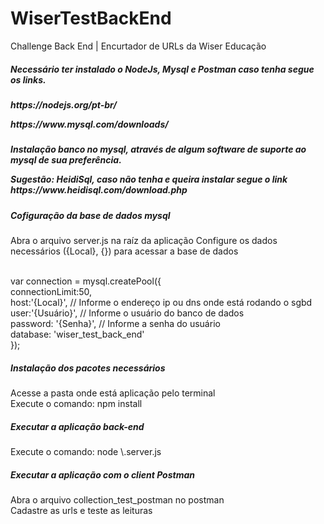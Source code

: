 # WiserTestBackEnd
Challenge Back End | Encurtador de URLs da Wiser Educação


<h5>Necessário ter instalado o NodeJs, Mysql e Postman caso tenha segue os links.<h5>
<p>https://nodejs.org/pt-br/</p>
<p>https://www.mysql.com/downloads/</p>


<h5>Instalação banco no mysql, através de algum software de suporte ao mysql de sua preferência.
<p>Sugestão: HeidiSql, caso não tenha e queira instalar segue o link
https://www.heidisql.com/download.php
</p>

<h5>Cofiguração da base de dados mysql</h5>
<p>Abra o arquivo server.js na raíz da aplicação
Configure os dados necessários ({Local}, {}) para acessar a base de dados
</p>

<br>
var connection = mysql.createPool({<br>
    connectionLimit:50,<br>
    host:'{Local}', // Informe o endereço ip ou dns onde está rodando o sgbd<br>
    user:'{Usuário}', // Informe o usuário do banco de dados<br>
    password: '{Senha}', // Informe a senha do usuário<br>
    database: 'wiser_test_back_end'<br>
});<br>


<h5>Instalação dos pacotes necessários</h5>
<p>Acesse a pasta onde está aplicação pelo terminal<br>
Execute o comando: npm install
</p>


<h5>Executar a aplicação back-end</h5>
<p>Execute o comando: node \.server.js</p>


<h5>Executar a aplicação com o client Postman</h5>
<p>Abra o arquivo collection_test_postman no postman<br>
Cadastre as urls e teste as leituras</p>




